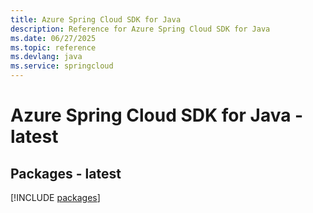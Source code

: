 ```yaml
---
title: Azure Spring Cloud SDK for Java
description: Reference for Azure Spring Cloud SDK for Java
ms.date: 06/27/2025
ms.topic: reference
ms.devlang: java
ms.service: springcloud
---
```

# Azure Spring Cloud SDK for Java - latest
## Packages - latest
[!INCLUDE [packages](spring-cloud-index.md)]